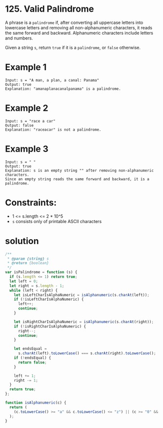 # 125. Valid Palindrome

A phrase is a `palindrome` if, after converting all uppercase letters into lowercase letters and removing all non-alphanumeric characters, it reads the same forward and backward. Alphanumeric characters include letters and numbers.

Given a string `s`, return `true` if it is a `palindrome`, or `false` otherwise.

# Example 1

```
Input: s = "A man, a plan, a canal: Panama"
Output: true
Explanation: "amanaplanacanalpanama" is a palindrome.
```

# Example 2

```
Input: s = "race a car"
Output: false
Explanation: "raceacar" is not a palindrome.
```

# Example 3

```
Input: s = " "
Output: true
Explanation: s is an empty string "" after removing non-alphanumeric characters.
Since an empty string reads the same forward and backward, it is a palindrome.
```

# Constraints:

- 1 <= s.length <= 2 \* 10^5
- `s` consists only of printable ASCII characters

# solution

```js
/**
 * @param {string} s
 * @return {boolean}
 */
var isPalindrome = function (s) {
  if (s.length <= 1) return true;
  let left = 0;
  let right = s.length - 1;
  while (left < right) {
    let isLeftCharIsAlphaNumeric = isAlphanumeric(s.charAt(left));
    if (!isLeftCharIsAlphaNumeric) {
      left++;
      continue;
    }

    let isRightCharIsAlphaNumeric = isAlphanumeric(s.charAt(right));
    if (!isRightCharIsAlphaNumeric) {
      right--;
      continue;
    }

    let endsEqual =
      s.charAt(left).toLowerCase() === s.charAt(right).toLowerCase();
    if (!endsEqual) {
      return false;
    }

    left += 1;
    right -= 1;
  }
  return true;
};

function isAlphanumeric(c) {
  return (
    (c.toLowerCase() >= "a" && c.toLowerCase() <= "z") || (c >= "0" && c <= "9")
  );
}
```
